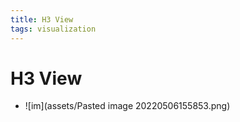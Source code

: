 ```yaml
---
title: H3 View
tags: visualization
---
```


# H3 View
- ![im](assets/Pasted image 20220506155853.png)














